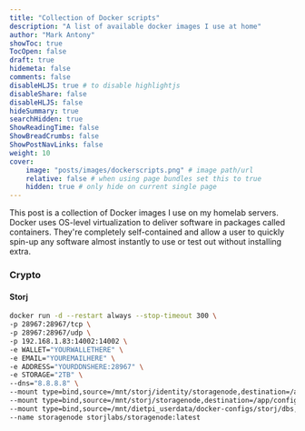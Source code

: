 ```yaml
---
title: "Collection of Docker scripts"
description: "A list of available docker images I use at home"
author: "Mark Antony"
showToc: true
TocOpen: false
draft: true
hidemeta: false
comments: false
disableHLJS: true # to disable highlightjs
disableShare: false
disableHLJS: false
hideSummary: true
searchHidden: true
ShowReadingTime: false
ShowBreadCrumbs: false
ShowPostNavLinks: false
weight: 10
cover:
    image: "posts/images/dockerscripts.png" # image path/url
    relative: false # when using page bundles set this to true
    hidden: true # only hide on current single page
---
```

This post is a collection of Docker images I use on my homelab servers. Docker uses OS-level virtualization to deliver software in packages called containers. They're completely self-contained and allow a user to quickly spin-up any software almost instantly to use or test out without installing extra.

### Crypto
#### Storj

```bash
docker run -d --restart always --stop-timeout 300 \
-p 28967:28967/tcp \
-p 28967:28967/udp \
-p 192.168.1.83:14002:14002 \
-e WALLET="YOURWALLETHERE" \
-e EMAIL="YOUREMAILHERE" \
-e ADDRESS="YOURDDNSHERE:28967" \
-e STORAGE="2TB" \
--dns="8.8.8.8" \
--mount type=bind,source=/mnt/storj/identity/storagenode,destination=/app/identity \
--mount type=bind,source=/mnt/storj/storagenode,destination=/app/config \
--mount type=bind,source=/mnt/dietpi_userdata/docker-configs/storj/dbs,destination=/app/dbs \
--name storagenode storjlabs/storagenode:latest
```